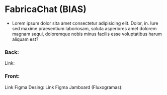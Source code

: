 # FabricaChat (BIAS)

- Lorem ipsum dolor sita amet consectetur adipisicing elit. Dolor, in. Iure sed maxime praesentium laboriosam, soluta asperiores amet dolorem magnam sequi, doloremque nobis minus facilis esse voluptatibus harum aliquam est?

### Back:

Link: 

### Front: 

Link Figma Desing:
Link Figma Jamboard (Fluxogramas): 
